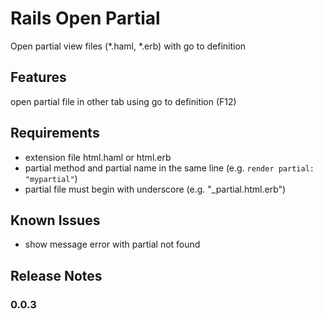 # Rails Open Partial

Open partial view files (*.haml, *.erb) with go to definition
## Features

open partial file in other tab using go to definition (F12)
## Requirements

* extension file html.haml or html.erb
* partial method and partial name in the same line (e.g. `render partial: "mypartial"`)
* partial file must begin with underscore (e.g. "_partial.html.erb")

## Known Issues

* show message error with partial not found

## Release Notes
### 0.0.3
